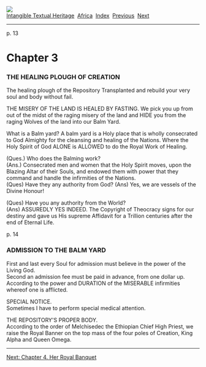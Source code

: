 [![](../../cdshop/ithlogo.png)](../../index)  
[Intangible Textual Heritage](../../index)  [Africa](../index) 
[Index](index)  [Previous](rps04)  [Next](rps06) 

------------------------------------------------------------------------

<span id="page_13">p. 13</span>

# Chapter 3

### THE HEALING PLOUGH OF CREATION

The healing plough of the Repository Transplanted and rebuild your very
soul and body without fail.

THE MISERY OF THE LAND IS HEALED BY FASTING. We pick you up from out of
the midst of the raging misery of the land and HIDE you from the raging
Wolves of the land into our Balm Yard.

What is a Balm yard? A balm yard is a Holy place that is wholly
consecrated to God Almighty for the cleansing and healing of the
Nations. Where the Holy Spirit of God ALONE is ALLOWED to do the Royal
Work of Healing.

(Ques.) Who does the Balming work?  
(Ans.) Consecrated men and women that the Holy Spirit moves, upon the
Blazing Altar of their Souls, and endowed them with power that they
command and handle the infirmities of the Nations.  
(Ques) Have they any authority from God? (Ans) Yes, we are vessels of
the Divine Honour!

(Ques) Have you any authority from the World?  
(Ans) ASSUREDLY YES INDEED. The Copyright of Theocracy signs for our
destiny and gave us His supreme Affidavit for a Trillion centuries after
the end of Eternal Life.

<span id="page_14">p. 14</span>

### ADMISSION TO THE BALM YARD

First and last every Soul for admission must believe in the power of the
Living God.  
Second an admission fee must be paid in advance, from one dollar up.
According to the power and DURATION of the MISERABLE infirmities whereof
one is afflicted.

SPECIAL NOTICE.  
Sometimes I have to perform special medical attention.

THE REPOSITORY'S PROPER BODY.  
According to the order of Melchisedec the Ethiopian Chief High Priest,
we raise the Royal Banner on the top mass of the four poles of Creation,
King Alpha and Queen Omega.

------------------------------------------------------------------------

[Next: Chapter 4. Her Royal Banquet](rps06)
